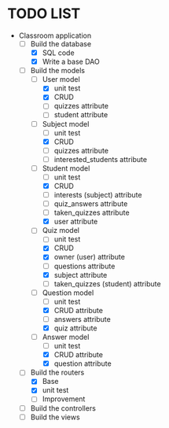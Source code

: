 # TODO LIST
- Classroom application
	- [ ] Build the database
		- [x] SQL code
		- [x] Write a base DAO
	- [ ] Build the models
		- [ ] User model
			- [x] unit test
			- [x] CRUD
			- [ ] quizzes attribute
			- [ ] student attribute
		- [ ] Subject model
			- [ ] unit test
			- [x] CRUD
			- [ ] quizzes attribute
			- [ ] interested_students attribute
		- [ ] Student model
			- [ ] unit test
			- [x] CRUD
			- [ ] interests (subject) attribute
			- [ ] quiz_answers attribute
			- [ ] taken_quizzes attribute
			- [x] user attribute
		- [ ] Quiz model
			- [ ] unit test
			- [x] CRUD
			- [x] owner (user) attribute
			- [ ] questions attribute
			- [x] subject attribute
			- [ ] taken_quizzes (student) attribute
		- [ ] Question model
			- [ ] unit test
			- [x] CRUD attribute
			- [ ] answers attribute
			- [x] quiz attribute
		- [ ] Answer model
			- [ ] unit test
			- [x] CRUD attribute
			- [x] question attribute
	- [ ] Build the routers
		- [x] Base
		- [x] unit test
		- [ ] Improvement
	+ [ ] Build the controllers
	+ [ ] Build the views